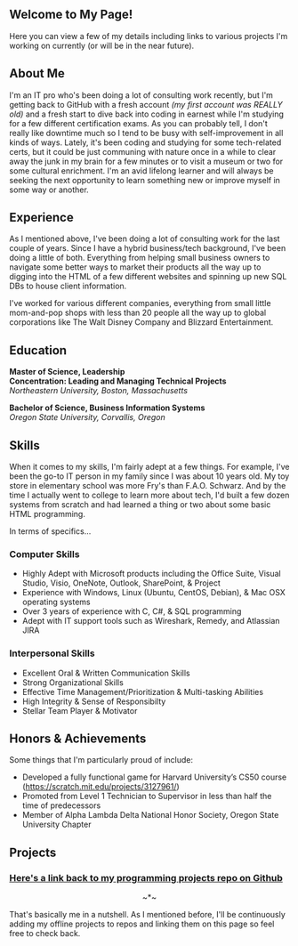 ## Welcome to My Page!

Here you can view a few of my details including links to various projects I'm working on currently (or will be in the near future).

## About Me

I'm an IT pro who's been doing a lot of consulting work recently, but I'm getting back to GitHub with a fresh account _(my first account was REALLY old)_ and a fresh start to dive back into coding in earnest while I'm studying for a few different certification exams. As you can probably tell, I don't really like downtime much so I tend to be busy with self-improvement in all kinds of ways. Lately, it's been coding and studying for some tech-related certs, but it could be just communing with nature once in a while to clear away the junk in my brain for a few minutes or to visit a museum or two for some cultural enrichment. I'm an avid lifelong learner and will always be seeking the next opportunity to learn something new or improve myself in some way or another.

## Experience

As I mentioned above, I've been doing a lot of consulting work for the last couple of years. Since I have a hybrid business/tech background, I've been doing a little of both. Everything from helping small business owners to navigate some better ways to market their products all the way up to digging into the HTML of a few different websites and spinning up new SQL DBs to house client information.

I've worked for various different companies, everything from small little mom-and-pop shops with less than 20 people all the way up to global corporations like The Walt Disney Company and Blizzard Entertainment.

## Education

**Master of Science, Leadership**<br>
**Concentration: Leading and Managing Technical Projects**<br>
_Northeastern University, Boston, Massachusetts_<br>

**Bachelor of Science, Business Information Systems**<br>
_Oregon State University, Corvallis, Oregon_

## Skills

When it comes to my skills, I'm fairly adept at a few things. For example, I've been the go-to IT person in my family since I was about 10 years old. My toy store in elementary school was more Fry's than F.A.O. Schwarz. And by the time I actually went to college to learn more about tech, I'd built a few dozen systems from scratch and had learned a thing or two about some basic HTML programming.

In terms of specifics...

### Computer Skills

- Highly Adept with Microsoft products including the Office Suite, Visual Studio, Visio, OneNote, Outlook, SharePoint, & Project
- Experience with Windows, Linux (Ubuntu, CentOS, Debian), & Mac OSX operating systems
- Over 3 years of experience with C, C#, & SQL programming
- Adept with IT support tools such as Wireshark, Remedy, and Atlassian JIRA

### Interpersonal Skills

- Excellent Oral & Written Communication Skills
- Strong Organizational Skills
- Effective Time Management/Prioritization & Multi-tasking Abilities
- High Integrity & Sense of Responsibilty
- Stellar Team Player & Motivator

## Honors & Achievements

Some things that I'm particularly proud of include:

- Developed a fully functional game for Harvard University’s CS50 course (https://scratch.mit.edu/projects/3127961/)
- Promoted from Level 1 Technician to Supervisor in less than half the time of predecessors
- Member of Alpha Lambda Delta National Honor Society, Oregon State University Chapter

## Projects

### <i class="fab fa-gitlab fa-fw" style="color:rgb(252,109,38); font-size:.85em" aria-hidden="true"></i> [Here's a link back to my programming projects repo on Github](https://github.com/jkmcgregor/Programming-Projects)

<p align="center">~*~</p>

That's basically me in a nutshell. As I mentioned before, I'll be continuously adding my offline projects to repos and linking them on this page so feel free to check back.
